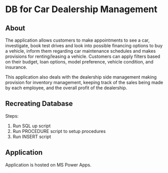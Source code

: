 # DB for Car Dealership Management

## About

The application allows customers to make appointments to see a car,
investigate, book test drives and look into possible financing options to buy a
vehicle, inform them regarding car maintenance schedules and makes provisions
for renting/leasing a vehicle. Customers can apply filters based on their budget,
loan options, model preference, vehicle condition, and insurance. 

This application also deals with the dealership side management making provision for inventory
management, keeping track of the sales being made by each employee, and the
overall profit of the dealership.


## Recreating Database

Steps:
1. Run SQL up script
2. Run PROCEDURE script to setup procedures
3. Run INSERT script

## Application 

Application is hosted on MS Power Apps.


